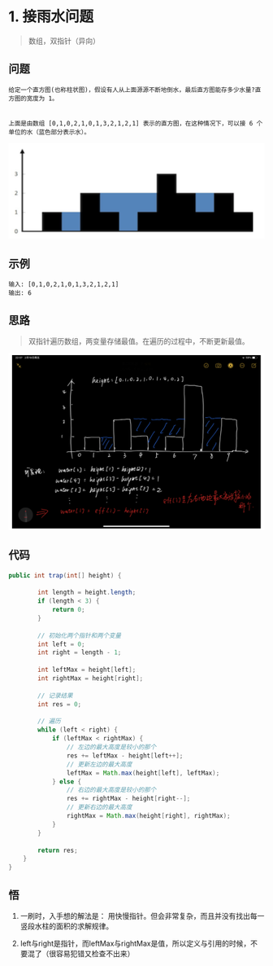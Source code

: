 # 1. 接雨水问题

> 数组，双指针（异向）

## 问题

```
给定一个直方图(也称柱状图)，假设有人从上面源源不断地倒水，最后直方图能存多少水量?直方图的宽度为 1。


上面是由数组 [0,1,0,2,1,0,1,3,2,1,2,1] 表示的直方图，在这种情况下，可以接 6 个单位的水（蓝色部分表示水）。 

```

![image-20210322105310159](image/image-20210322105310159.png)



## 示例

```
输入: [0,1,0,2,1,0,1,3,2,1,2,1]
输出: 6
```





## 思路

> 双指针遍历数组，两变量存储最值。在遍历的过程中，不断更新最值。



![image-20210322105328653](image/image-20210322105328653.png)



## 代码

```java
public int trap(int[] height) {

        int length = height.length;
        if (length < 3) {
            return 0;
        }

        // 初始化两个指针和两个变量
        int left = 0;
        int right = length - 1;

        int leftMax = height[left];
        int rightMax = height[right];

        // 记录结果
        int res = 0;

        // 遍历
        while (left < right) {
            if (leftMax < rightMax) {
                // 左边的最大高度是较小的那个
                res += leftMax - height[left++];
                // 更新左边的最大高度
                leftMax = Math.max(height[left], leftMax);
            } else {
                // 右边的最大高度是较小的那个
                res += rightMax - height[right--];
                // 更新右边的最大高度
                rightMax = Math.max(height[right], rightMax);
            }
        }

        return res;
    }
}
```





## 悟

1. 一刷时，入手想的解法是：  用快慢指针。但会非常复杂，而且并没有找出每一竖段水柱的面积的求解规律。

2. left与right是指针，而leftMax与rightMax是值，所以定义与引用的时候，不要混了（很容易犯错又检查不出来）